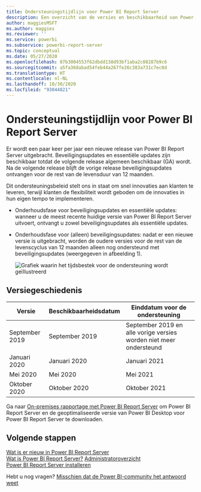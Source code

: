 ```yaml
---
title: Ondersteuningstijdlijn voor Power BI Report Server
description: Een overzicht van de versies en beschikbaarheid van Power BI Report Server.
author: maggiesMSFT
ms.author: maggies
ms.reviewer: ''
ms.service: powerbi
ms.subservice: powerbi-report-server
ms.topic: conceptual
ms.date: 05/27/2020
ms.openlocfilehash: 07b3004553f62dbdd138d93bf1aba2c08287b9c6
ms.sourcegitcommit: a5fa368abad54feb44a267fe26c383a731c7ec0d
ms.translationtype: HT
ms.contentlocale: nl-NL
ms.lasthandoff: 10/30/2020
ms.locfileid: "93044821"
---
```

# <a name="support-timeline-for-power-bi-report-server"></a>Ondersteuningstijdlijn voor Power BI Report Server

Er wordt een paar keer per jaar een nieuwe release van Power BI Report Server uitgebracht. Beveiligingsupdates en essentiële updates zijn beschikbaar totdat de volgende release algemeen beschikbaar (GA) wordt. Na de volgende release blijft de vorige release beveiligingsupdates ontvangen voor de rest van de levensduur van 12 maanden.

Dit ondersteuningsbeleid stelt ons in staat om snel innovaties aan klanten te leveren, terwijl klanten de flexibiliteit wordt geboden om de innovaties in hun eigen tempo te implementeren.

* Onderhoudsfase voor beveiligingsupdates en essentiële updates: wanneer u de meest recente huidige versie van Power BI Report Server uitvoert, ontvangt u zowel beveiligingsupdates als essentiële updates.
* Onderhoudsfase voor (alleen) beveiligingsupdates: nadat er een nieuwe versie is uitgebracht, worden de oudere versies voor de rest van de levenscyclus van 12 maanden alleen nog ondersteund met beveiligingsupdates (weergegeven in afbeelding 1).

    ![Grafiek waarin het tijdsbestek voor de ondersteuning wordt geïllustreerd](media/support-timeline/report-server-support-timeline-overall.png)

## <a name="version-history"></a>Versiegeschiedenis

| **Versie** | **Beschikbaarheidsdatum** | **Einddatum voor de ondersteuning** |
| --- | --- | --- |
| September 2019 | September 2019 | September 2019 en alle vorige versies worden niet meer ondersteund
| Januari 2020 | Januari 2020 | Januari 2021
| Mei 2020 | Mei 2020 | Mei 2021
| Oktober 2020 | Oktober 2020 | Oktober 2021

Ga naar [On-premises rapportage met Power BI Report Server](https://powerbi.microsoft.com/report-server/) om Power BI Report Server en de geoptimaliseerde versie van Power BI Desktop voor Power BI Report Server te downloaden.

## <a name="next-steps"></a>Volgende stappen
[Wat is er nieuw in Power BI Report Server](whats-new.md)  
[Wat is Power BI Report Server?](get-started.md)
[Administratoroverzicht](admin-handbook-overview.md)  
[Power BI Report Server installeren](install-report-server.md)  

Hebt u nog vragen? [Misschien dat de Power BI-community het antwoord weet](https://community.powerbi.com/)

